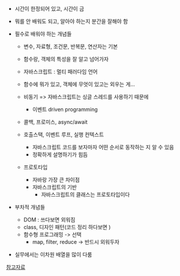 - 시간이 한정되어 있고, 시간이 금
- 뭐를 안 배워도 되고, 알아야 하는지 분간을 잘해야 함

- 필수로 배워야 하는 개념들

  - 변수, 자료형, 조건문, 반복문, 연산자는 기본

  - 함수랑, 객체의 특성을 잘 알고 넘어가자

  - 자바스크립트 : 멀티 패러다임 언어

  - 함수에 뭐가 있고, 객체에 무엇이 있고는 외우는 게...

  - 비동기 => 자바스크립트는 싱글 스레드를 사용하기 때문에

    - 이벤트 driven programming

  - 콜백, 프로미스, async/await

  - 호출스택, 이벤트 루프, 실행 컨텍스트

    - 자바스크립트 코드를 보자마자 어떤 순서로 동작하는 지 알 수 있음
    - 정확하게 설명하기가 힘듬

  - 프로토타입
    - 자바랑 가장 큰 차이점
    - 자바스크립트의 기반
      - 자바스크립트의 클래스는 프로토타입이다

* 부차적 개념들

  - DOM : 쓰다보면 외워짐
  - class, 디자인 패턴(코드 정리 하다보면 )
  - 함수형 프로그래밍 -> 선택
    - map, filter, reduce -> 반드시 외워두자

* 실무에서는 이차원 배열을 많이 다룸

[참고자료](https://www.youtube.com/watch?v=b4LxIniE9-M)
